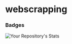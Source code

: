 # webscrapping

### Badges
![Your Repository's Stats](https://github-readme-stats.vercel.app/api/top-langs/?username=nishchaybhuker20&theme=blue-green)
